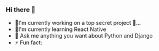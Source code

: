 ### Hi there 👋


- 🔭I'm currently working on a top secret  project 🤫...
- 🌱I'm currently learning React Native
- 💬 Ask me anything you want about Python and Django
- ⚡ Fun fact:
